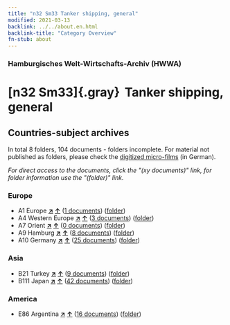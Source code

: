 ```yaml
---
title: "n32 Sm33 Tanker shipping, general"
modified: 2021-03-13
backlink: ../../about.en.html
backlink-title: "Category Overview"
fn-stub: about
---
```


### Hamburgisches Welt-Wirtschafts-Archiv (HWWA)

# [n32 Sm33]{.gray}&#8201; Tanker shipping, general&#160; 







## Countries-subject archives





In total 8 folders, 104 documents - folders incomplete.
For material not published as folders, please check the [digitized micro-films](/film/h1_sh.de.html) (in German).

_For direct access to the documents, click the "(xy documents)" link, for folder information use the "(folder)" link._



### Europe

- A1 Europe [**&nearr;**](../../../geo/i/140892/about.en.html "Europe (all folders)") [**&uarr;**](../../../geo/about.en.html#A1 "Country category system") (<a href="https://pm20.zbw.eu/iiifview/folder/sh/140892,145613" title="about: Europe : Tanker shipping, general" target="_blank">1 documents</a>) ([folder](../../../../folder/sh/1408xx/140892/1456xx/145613/about.en.html))
- A4 Western Europe [**&nearr;**](../../../geo/i/140897/about.en.html "Western Europe (all folders)") [**&uarr;**](../../../geo/about.en.html#A4 "Country category system") (<a href="https://pm20.zbw.eu/iiifview/folder/sh/140897,145613" title="about: Western Europe : Tanker shipping, general" target="_blank">3 documents</a>) ([folder](../../../../folder/sh/1408xx/140897/1456xx/145613/about.en.html))
- A7 Orient [**&nearr;**](../../../geo/i/140902/about.en.html "Orient (all folders)") [**&uarr;**](../../../geo/about.en.html#A7 "Country category system") (<a href="https://pm20.zbw.eu/iiifview/folder/sh/140902,145613" title="about: Orient : Tanker shipping, general" target="_blank">0 documents</a>) ([folder](../../../../folder/sh/1409xx/140902/1456xx/145613/about.en.html))
- A9 Hamburg [**&nearr;**](../../../geo/i/140905/about.en.html "Hamburg (all folders)") [**&uarr;**](../../../geo/about.en.html#A9 "Country category system") (<a href="https://pm20.zbw.eu/iiifview/folder/sh/140905,145613" title="about: Hamburg : Tanker shipping, general" target="_blank">8 documents</a>) ([folder](../../../../folder/sh/1409xx/140905/1456xx/145613/about.en.html))
- A10 Germany [**&nearr;**](../../../geo/i/126128/about.en.html "Germany (all folders)") [**&uarr;**](../../../geo/about.en.html#A10 "Country category system") (<a href="https://pm20.zbw.eu/iiifview/folder/sh/126128,145613" title="about: Germany : Tanker shipping, general" target="_blank">25 documents</a>) ([folder](../../../../folder/sh/1261xx/126128/1456xx/145613/about.en.html))

### Asia

- B21 Turkey [**&nearr;**](../../../geo/i/141111/about.en.html "Turkey (all folders)") [**&uarr;**](../../../geo/about.en.html#B21 "Country category system") (<a href="https://pm20.zbw.eu/iiifview/folder/sh/141111,145613" title="about: Turkey : Tanker shipping, general" target="_blank">9 documents</a>) ([folder](../../../../folder/sh/1411xx/141111/1456xx/145613/about.en.html))
- B111 Japan [**&nearr;**](../../../geo/i/141272/about.en.html "Japan (all folders)") [**&uarr;**](../../../geo/about.en.html#B111 "Country category system") (<a href="https://pm20.zbw.eu/iiifview/folder/sh/141272,145613" title="about: Japan : Tanker shipping, general" target="_blank">42 documents</a>) ([folder](../../../../folder/sh/1412xx/141272/1456xx/145613/about.en.html))

### America

- E86 Argentina [**&nearr;**](../../../geo/i/141692/about.en.html "Argentina (all folders)") [**&uarr;**](../../../geo/about.en.html#E86 "Country category system") (<a href="https://pm20.zbw.eu/iiifview/folder/sh/141692,145613" title="about: Argentina : Tanker shipping, general" target="_blank">16 documents</a>) ([folder](../../../../folder/sh/1416xx/141692/1456xx/145613/about.en.html))








